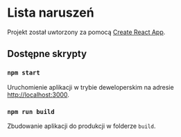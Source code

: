# Lista naruszeń

Projekt został uwtorzony za pomocą [Create React App](https://github.com/facebook/create-react-app).

## Dostępne skrypty

### `npm start`

Uruchomienie aplikacji w trybie deweloperskim na adresie [http://localhost:3000](http://localhost:3000).

### `npm run build`

Zbudowanie aplikacji do produkcji w folderze `build`.
